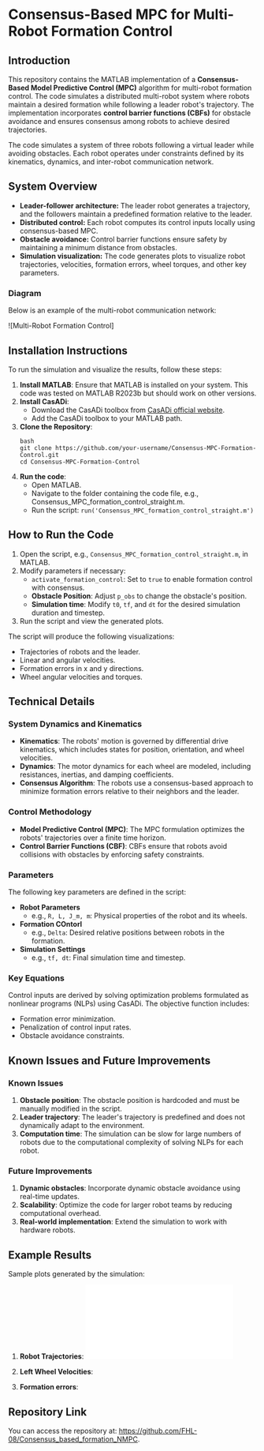 # Consensus-Based MPC for Multi-Robot Formation Control

## Introduction
This repository contains the MATLAB implementation of a **Consensus-Based Model Predictive Control (MPC)** algorithm for multi-robot formation control. The code simulates a distributed multi-robot system where robots maintain a desired formation while following a leader robot's trajectory. The implementation incorporates **control barrier functions (CBFs)** for obstacle avoidance and ensures consensus among robots to achieve desired trajectories.

The code simulates a system of three robots following a virtual leader while avoiding obstacles. Each robot operates under constraints defined by its kinematics, dynamics, and inter-robot communication network.

## System Overview
- **Leader-follower architecture:** The leader robot generates a trajectory, and the followers maintain a predefined formation relative to the leader.
- **Distributed control:** Each robot computes its control inputs locally using consensus-based MPC.
- **Obstacle avoidance:** Control barrier functions ensure safety by maintaining a minimum distance from obstacles.
- **Simulation visualization:** The code generates plots to visualize robot trajectories, velocities, formation errors, wheel torques, and other key parameters.

### Diagram
Below is an example of the multi-robot communication network:

![Multi-Robot Formation Control]

## Installation Instructions
To run the simulation and visualize the results, follow these steps:

1. **Install MATLAB**: Ensure that MATLAB is installed on your system. This code was tested on MATLAB R2023b but should work on other versions.
2. **Install CasADi**:
   - Download the CasADi toolbox from [CasADi official website](https://web.casadi.org/).
   - Add the CasADi toolbox to your MATLAB path.
3. **Clone the Repository**:
   ```
   bash
   git clone https://github.com/your-username/Consensus-MPC-Formation-Control.git
   cd Consensus-MPC-Formation-Control
   ```
4. **Run the code**:
   - Open MATLAB.
   - Navigate to the folder containing the code file, e.g., Consensus_MPC_formation_control_straight.m.
   - Run the script:
       ```run('Consensus_MPC_formation_control_straight.m')```
## How to Run the Code
1. Open the script, e.g., `Consensus_MPC_formation_control_straight.m`, in MATLAB.
2. Modify parameters if necessary:
   - `activate_formation_control`: Set to `true` to enable formation control with consensus.
   - **Obstacle Position**: Adjust `p_obs` to change the obstacle's position.
   - **Simulation time**: Modify `t0`, `tf`, and `dt` for the desired simulation duration and timestep.
3. Run the script and view the generated plots.

The script will produce the following visualizations:
- Trajectories of robots and the leader.
- Linear and angular velocities.
- Formation errors in x and y directions.
- Wheel angular velocities and torques.

## Technical Details
### System Dynamics and Kinematics
- **Kinematics**: The robots' motion is governed by differential drive kinematics, which includes states for position, orientation, and wheel velocities.
- **Dynamics**:  The motor dynamics for each wheel are modeled, including resistances, inertias, and damping coefficients.
- **Consensus Algorithm**: The robots use a consensus-based approach to minimize formation errors relative to their neighbors and the leader.

### Control Methodology
- **Model Predictive Control (MPC)**: The MPC formulation optimizes the robots' trajectories over a finite time horizon.
- **Control Barrier Functions (CBF)**: CBFs ensure that robots avoid collisions with obstacles by enforcing safety constraints.

### Parameters
The following key parameters are defined in the script:
- **Robot Parameters**
  - e.g., `R, L, J_m, m`: Physical properties of the robot and its wheels.
- **Formation COntorl**
  - e.g., `Delta`: Desired relative positions between robots in the formation.
- **Simulation Settings**
  - e.g., `tf, dt`: Final simulation time and timestep.

### Key Equations
Control inputs are derived by solving optimization problems formulated as nonlinear programs (NLPs) using CasADi. The objective function includes:
- Formation error minimization.
- Penalization of control input rates.
- Obstacle avoidance constraints.

## Known Issues and Future Improvements
### Known Issues
1. **Obstacle position**: The obstacle position is hardcoded and must be manually modified in the script.
2. **Leader trajectory**: The leader's trajectory is predefined and does not dynamically adapt to the environment.
3. **Computation time**: The simulation can be slow for large numbers of robots due to the computational complexity of solving NLPs for each robot.

### Future Improvements
1. **Dynamic obstacles**: Incorporate dynamic obstacle avoidance using real-time updates.
2. **Scalability**: Optimize the code for larger robot teams by reducing computational overhead.
3. **Real-world implementation**: Extend the simulation to work with hardware robots.

## Example Results
Sample plots generated by the simulation:
1. **Robot Trajectories**:
   ![Robot Trajectories](consensus_robot_trajectories_straight.pdf)
2. **Left Wheel Velocities**:

3. **Formation errors**:

## Repository Link
You can access the repository at: https://github.com/FHL-08/Consensus_based_formation_NMPC.
